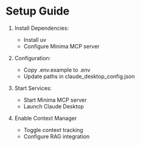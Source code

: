 # Setup Guide

1. Install Dependencies:
   - Install uv
   - Configure Minima MCP server

2. Configuration:
   - Copy .env.example to .env
   - Update paths in claude_desktop_config.json

3. Start Services:
   - Start Minima MCP server
   - Launch Claude Desktop

4. Enable Context Manager
   - Toggle context tracking
   - Configure RAG integration